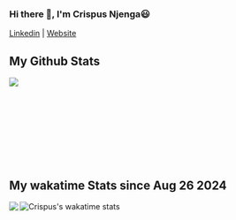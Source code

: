 ### Hi there 👋, I'm Crispus Njenga😃


[Linkedin](https://www.linkedin.com/in/crispus-njenga-88102315a/) |
[Website](https://crispusnjenga.com/)

<!-- | [Twitter](https://twitter.com/_wilsonkinyua) | -->
<!-- <p align="left"> <img src="https://komarev.com/ghpvc/?username=wilsonkinyua&label=Profile%20views&color=0e75b6&style=flat" alt="wilson" /> </p> -->

<!-- --- -->

<!-- Full Stack developer & UI/UX Designer based in Nairobi, Kenya. I love solving problems with code. I love clean code and well written code.
- 🌱 If you want to begin the journey of a web/application developer , I would recommend this course on [UDEMY](https://www.udemy.com/course/the-web-developer-bootcamp/)
- 📝 I’m looking to collaborate on Frontend or backend projects.
- 📫 How to reach me: [@developerwilson](https://www.linkedin.com/in/WilsonKinyua/) -->

## My Github Stats

<a href="https://readme-stats-cfgj2cxdy.vercel.app/api?username=crispus-nj&count_private=true&show_icons=true&theme=cobalt">
  <img  align="left" src = "https://github-readme-streak-stats.herokuapp.com/?user=crispus-nj&theme=gotham">
</a>
<br>
<br>
<br>
<br>
<br>
<br>
<br>
<br>
<br>

<!-- [![Crispus's GitHub stats](https://github-readme-stats.vercel.app/api?username=crispus-nj&theme=gotham)](https://github.com/anuraghazra/github-readme-stats) -->

<!-- --- -->
## My wakatime Stats since Aug 26 2024

<a href="https://wakatime.com/@crispusnjenga">
  <img  align="left" src = "https://wakatime.com/share/@crispusnjenga/e66736a8-00cc-4a30-8bb3-edc510f9e99c.svg">
</a>

![Crispus's wakatime stats](https://github-readme-stats.vercel.app/api/wakatime?username=crispusnjenga&theme=gotham&layout=compact)
